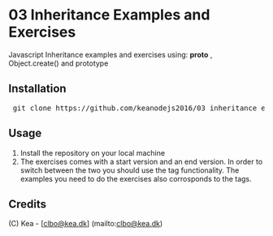 # 03 Inheritance Examples and Exercises

Javascript Inheritance examples and exercises using: __proto__ , Object.create() and prototype

## Installation

<pre> git clone https://github.com/keanodejs2016/03_inheritance_examples_and_exercises.git </pre>

## Usage
1. Install the repository on your local machine
2. The exercises comes with a start version and an end version. In order to switch between the two you should use the tag functionality. The examples you need to do the exercises also corrosponds to the tags.

## Credits

(C) Kea - [clbo@kea.dk]  (mailto:clbo@kea.dk)


